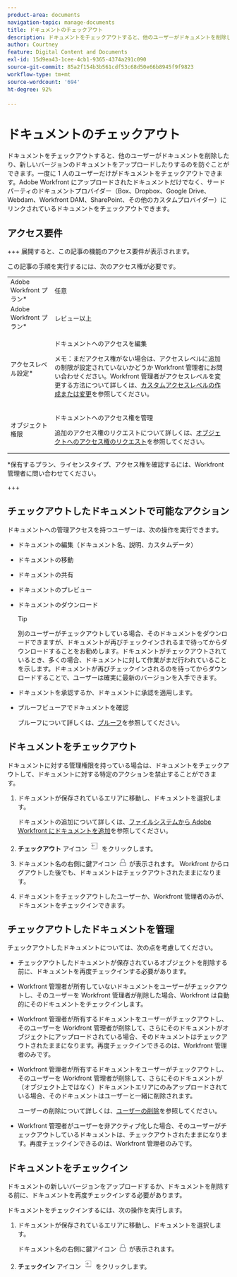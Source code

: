 ```yaml
---
product-area: documents
navigation-topic: manage-documents
title: ドキュメントのチェックアウト
description: ドキュメントをチェックアウトすると、他のユーザーがドキュメントを削除したり、新しいバージョンのドキュメントをアップロードしたりするのを防ぐことができます。一度に 1 人のユーザーだけがドキュメントをチェックアウトできます。Adobe Workfront にアップロードされたドキュメントだけでなく、サードパーティのドキュメントプロバイダー（Box、Dropbox、Google Drive、Webdam、Workfront DAM、SharePoint、その他のカスタムプロバイダー）にリンクされているドキュメントをチェックアウトできます。
author: Courtney
feature: Digital Content and Documents
exl-id: 15d9ea43-1cee-4cb1-9365-4374a291c090
source-git-commit: 85a2f154b3b561cdf53c68d50e66b8945f9f9823
workflow-type: tm+mt
source-wordcount: '694'
ht-degree: 92%

---
```


# ドキュメントのチェックアウト

ドキュメントをチェックアウトすると、他のユーザーがドキュメントを削除したり、新しいバージョンのドキュメントをアップロードしたりするのを防ぐことができます。一度に 1 人のユーザーだけがドキュメントをチェックアウトできます。Adobe Workfront にアップロードされたドキュメントだけでなく、サードパーティのドキュメントプロバイダー（Box、Dropbox、Google Drive、Webdam、Workfront DAM、SharePoint、その他のカスタムプロバイダー）にリンクされているドキュメントをチェックアウトできます。 

## アクセス要件

+++ 展開すると、この記事の機能のアクセス要件が表示されます。

この記事の手順を実行するには、次のアクセス権が必要です。

<table style="table-layout:auto"> 
 <col> 
 <col> 
 <tbody> 
  <tr> 
   <td role="rowheader">Adobe Workfront プラン*</td> 
   <td> <p>任意</p> </td> 
  </tr> 
  <tr> 
   <td role="rowheader">Adobe Workfront プラン*</td> 
   <td> <p>レビュー以上</p> </td> 
  </tr> 
  <tr> 
   <td role="rowheader">アクセスレベル設定*</td> 
   <td> <p>ドキュメントへのアクセスを編集</p> <p>メモ：まだアクセス権がない場合は、アクセスレベルに追加の制限が設定されていないかどうか Workfront 管理者にお問い合わせください。Workfront 管理者がアクセスレベルを変更する方法について詳しくは、<a href="../../administration-and-setup/add-users/configure-and-grant-access/create-modify-access-levels.md" class="MCXref xref">カスタムアクセスレベルの作成または変更</a>を参照してください。</p> </td> 
  </tr> 
  <tr> 
   <td role="rowheader">オブジェクト権限</td> 
   <td> <p>ドキュメントへのアクセス権を管理</p> <p>追加のアクセス権のリクエストについて詳しくは、<a href="../../workfront-basics/grant-and-request-access-to-objects/request-access.md" class="MCXref xref">オブジェクトへのアクセス権のリクエスト</a>を参照してください。</p> </td> 
  </tr> 
 </tbody> 
</table>

&#42;保有するプラン、ライセンスタイプ、アクセス権を確認するには、Workfront 管理者に問い合わせてください。

+++

## チェックアウトしたドキュメントで可能なアクション

ドキュメントへの管理アクセスを持つユーザーは、次の操作を実行できます。

* ドキュメントの編集（ドキュメント名、説明、カスタムデータ）
* ドキュメントの移動
* ドキュメントの共有
* ドキュメントのプレビュー
* ドキュメントのダウンロード

  >[!TIP]
  >
  >別のユーザーがチェックアウトしている場合、そのドキュメントをダウンロードできますが、ドキュメントが再びチェックインされるまで待ってからダウンロードすることをお勧めします。ドキュメントがチェックアウトされているとき、多くの場合、ドキュメントに対して作業がまだ行われていることを示します。ドキュメントが再びチェックインされるのを待ってからダウンロードすることで、ユーザーは確実に最新のバージョンを入手できます。

* ドキュメントを承認するか、ドキュメントに承認を適用します。
* プルーフビューアでドキュメントを確認

  プルーフについて詳しくは、[プルーフ](../../review-and-approve-work/proofing/proofing.md)を参照してください。

## ドキュメントをチェックアウト

ドキュメントに対する管理権限を持っている場合は、ドキュメントをチェックアウトして、ドキュメントに対する特定のアクションを禁止することができます。 

1. ドキュメントが保存されているエリアに移動し、ドキュメントを選択します。 

   ドキュメントの追加について詳しくは、[ファイルシステムから Adobe Workfront にドキュメントを追加](../../documents/adding-documents-to-workfront/add-documents-from-file-system.md)を参照してください。

1. **チェックアウト** アイコン ![&#x200B; チェックアウトアイコン &#x200B;](assets/check-out-25x23.png) をクリックします。

1. ドキュメント名の右側に鍵アイコン ![&#x200B; 鍵アイコン &#x200B;](assets/lock-icon-locked-qs.png) が表示されます。 Workfront からログアウトした後でも、ドキュメントはチェックアウトされたままになります。
1. ドキュメントをチェックアウトしたユーザーか、Workfront 管理者のみが、ドキュメントをチェックインできます。

## チェックアウトしたドキュメントを管理

チェックアウトしたドキュメントについては、次の点を考慮してください。

* チェックアウトしたドキュメントが保存されているオブジェクトを削除する前に、ドキュメントを再度チェックインする必要があります。 
* Workfront 管理者が所有していないドキュメントをユーザーがチェックアウトし、そのユーザーを Workfront 管理者が削除した場合、Workfront は自動的にそのドキュメントをチェックインします。
* Workfront 管理者が所有するドキュメントをユーザーがチェックアウトし、そのユーザーを Workfront 管理者が削除して、さらにそのドキュメントがオブジェクトにアップロードされている場合、そのドキュメントはチェックアウトされたままになります。再度チェックインできるのは、Workfront 管理者のみです。
* Workfront 管理者が所有するドキュメントをユーザーがチェックアウトし、そのユーザーを Workfront 管理者が削除して、さらにそのドキュメントが（オブジェクト上ではなく）ドキュメントエリアにのみアップロードされている場合、そのドキュメントはユーザーと一緒に削除されます。

  ユーザーの削除について詳しくは、[ユーザーの削除](../../administration-and-setup/add-users/create-and-manage-users/delete-a-user.md)を参照してください。

* Workfront 管理者がユーザーを非アクティブ化した場合、そのユーザーがチェックアウトしているドキュメントは、チェックアウトされたままになります。再度チェックインできるのは、Workfront 管理者のみです。 

## ドキュメントをチェックイン

ドキュメントの新しいバージョンをアップロードするか、ドキュメントを削除する前に、ドキュメントを再度チェックインする必要があります。 

ドキュメントをチェックインするには、次の操作を実行します。

1. ドキュメントが保存されているエリアに移動し、ドキュメントを選択します。 

   ドキュメント名の右側に鍵アイコン ![&#x200B; 鍵アイコン &#x200B;](assets/lock-icon-locked-qs.png) が表示されます。

1. **チェックイン** アイコン ![&#x200B; チェックインアイコン &#x200B;](assets/check-in-25x22.png) をクリックします。
